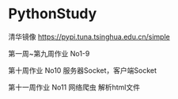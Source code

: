 # PythonStudy

清华镜像 https://pypi.tuna.tsinghua.edu.cn/simple

第一周~第九周作业 No1-9

第十周作业 No10 服务器Socket，客户端Socket

第十一周作业 No11 网络爬虫 解析html文件
